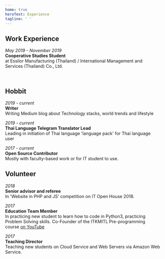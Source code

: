 ```yaml
---
home: true
heroText: Experience
tagline: ' '
---
```


## Work Experience
*May 2019 - November 2019*<br>
**Cooperative Studies Student**<br>
at Essilor Manufacturing (Thailand) / International Management and Services (Thailand) Co., Ltd. <br>
<!-- For projects done during the Cooperative Studies, please click [here]() -->

<br/>

## Hobbit
*2019 - current*<br>
**Writer**<br>
Writing Medium blog about Technology stacks, world trends and lifestyle 

*2019 - current*<br>
**Thai Language Telegram Translator Lead**<br>
Leading in initiation of Thai language 'language pack' for Thai language user

*2017 - current*<br>
**Open Source Contributor**<br>
Mostly with faculty-based work or for IT student to use.

## Volunteer
*2018*<br>
**Senior advisor and referee**<br>
In 'Website in PHP and JS' competition on IT Open House 2018.

*2017*<br>
**Education Team Member**<br>
In practicing new student to learn how to code in Python3, practicing Problem Solving skills. Co-Founder of the ITKMITL Pre-programming course [on YouTube](https://www.youtube.com/c/PreProgrammingITKMITL/)

*2017*<br>
**Teaching Director**<br>
Teaching new students on Cloud Service and Web Servers via Amazon Web Service.